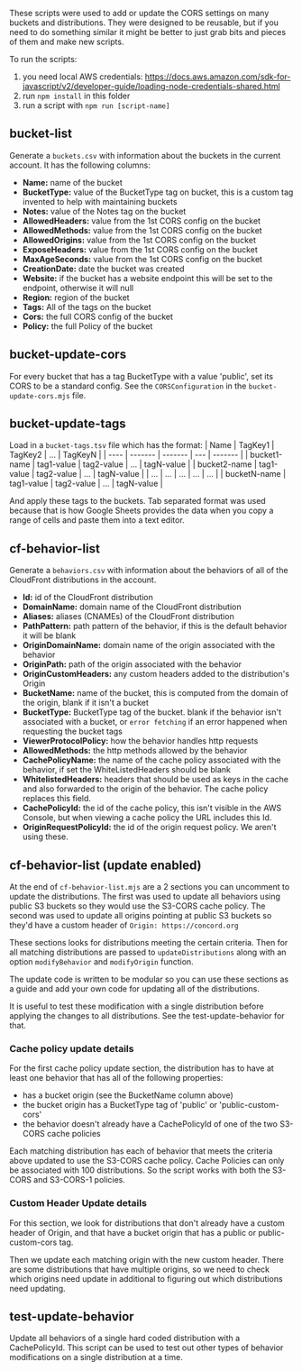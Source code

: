 These scripts were used to add or update the CORS settings on many buckets and distributions. They were designed to be reusable, but if you need to do something similar it might be better to just grab bits and pieces of them and make new scripts.

To run the scripts:

1. you  need local AWS credentials:
https://docs.aws.amazon.com/sdk-for-javascript/v2/developer-guide/loading-node-credentials-shared.html
2. run `npm install` in this folder
3. run a script with `npm run [script-name]`


## bucket-list

Generate a `buckets.csv` with information about the buckets in the current account. It has the following columns:
- **Name:** name of the bucket
- **BucketType:** value of the BucketType tag on bucket, this is a custom tag invented to help with maintaining buckets
- **Notes:** value of the Notes tag on the bucket
- **AllowedHeaders:** value from the 1st CORS config on the bucket
- **AllowedMethods:** value from the 1st CORS config on the bucket
- **AllowedOrigins:** value from the 1st CORS config on the bucket
- **ExposeHeaders:** value from the 1st CORS config on the bucket
- **MaxAgeSeconds:** value from the 1st CORS config on the bucket
- **CreationDate:** date the bucket was created
- **Website:** if the bucket has a website endpoint this will be set to the endpoint, otherwise it will null
- **Region:** region of the bucket
- **Tags:** All of the tags on the bucket
- **Cors:** the full CORS config of the bucket
- **Policy:** the full Policy of the bucket

## bucket-update-cors

For every bucket that has a tag BucketType with a value 'public', set its CORS to be a standard config. See the `CORSConfiguration` in the `bucket-update-cors.mjs` file.

## bucket-update-tags

Load in a `bucket-tags.tsv` file which has the format:
| Name         | TagKey1     | TagKey2     | ... | TagKeyN     |
| ----         | -------     | -------     | --- | -------     |
| bucket1-name | tag1-value  | tag2-value  | ... | tagN-value  |
| bucket2-name | tag1-value  | tag2-value  | ... | tagN-value  |
| ...          | ...         | ...         | ... | ...         |
| bucketN-name | tag1-value  | tag2-value  | ... | tagN-value  |

And apply these tags to the buckets. Tab separated format was used because that is how Google Sheets provides the data when you copy a range of cells and paste them into a text editor.

## cf-behavior-list

Generate a `behaviors.csv` with information about the behaviors of all of the CloudFront distributions in the account.

- **Id:** id of the CloudFront distribution
- **DomainName:** domain name of the CloudFront distribution
- **Aliases:** aliases (CNAMEs) of the CloudFront distribution
- **PathPattern:** path pattern of the behavior, if this is the default behavior it will be blank
- **OriginDomainName:** domain name of the origin associated with the behavior
- **OriginPath:** path of the origin associated with the behavior
- **OriginCustomHeaders:** any custom headers added to the distribution's Origin
- **BucketName:** name of the bucket, this is computed from the domain of the origin, blank if it isn't a bucket
- **BucketType:** BucketType tag of the bucket. blank if the behavior isn't associated with a bucket, or `error fetching` if an error happened when requesting the bucket tags
- **ViewerProtocolPolicy:** how the behavior handles http requests
- **AllowedMethods:** the http methods allowed by the behavior
- **CachePolicyName:** the name of the cache policy associated with the behavior, if set the WhiteListedHeaders should be blank
- **WhitelistedHeaders:** headers that should be used as keys in the cache and also forwarded to the origin of the behavior. The cache policy replaces this field.
- **CachePolicyId:** the id of the cache policy, this isn't visible in the AWS Console, but when viewing a cache policy the URL includes this Id.
- **OriginRequestPolicyId:** the id of the origin request policy. We aren't using these.

## cf-behavior-list (update enabled)

At the end of `cf-behavior-list.mjs` are a 2 sections you can uncomment to update the distributions. The first was used to update all behaviors using public S3 buckets so they would use the S3-CORS cache policy. The second was used to update all origins pointing at public S3 buckets so they'd have a custom header of `Origin: https://concord.org`

These sections looks for distributions meeting the certain criteria. Then for all matching distributions are passed to `updateDistributions` along with an option `modifyBehavior` and `modifyOrigin` function.

The update code is written to be modular so you can use these sections as a guide and add your own code for updating all of the distributions. 

It is useful to test these modification with a single distribution before applying the changes to all distributions. See the test-update-behavior for that.

### Cache policy update details
For the first cache policy update section, the distribution has to have at least one behavior that has all of the following properties:
- has a bucket origin (see the BucketName column above)
- the bucket origin has a BucketType tag of 'public' or 'public-custom-cors'
- the behavior doesn't already have a CachePolicyId of one of the two S3-CORS cache policies

Each matching distribution has each of behavior that meets the criteria above updated to use the S3-CORS cache policy. Cache Policies can only be associated with 100 distributions. So the script works with both the S3-CORS and S3-CORS-1 policies.

### Custom Header Update details
For this section, we look for distributions that don't already have a custom header of Origin, and that have a bucket origin that has a public or public-custom-cors tag.

Then we update each matching origin with the new custom header. There are some distributions that have multiple origins, so we need to check which origins need update in additional to figuring out which distributions need updating.


## test-update-behavior

Update all behaviors of a single hard coded distribution with a CachePolicyId.  This script can be used to test out other types of behavior modifications on a single distribution at a time.
